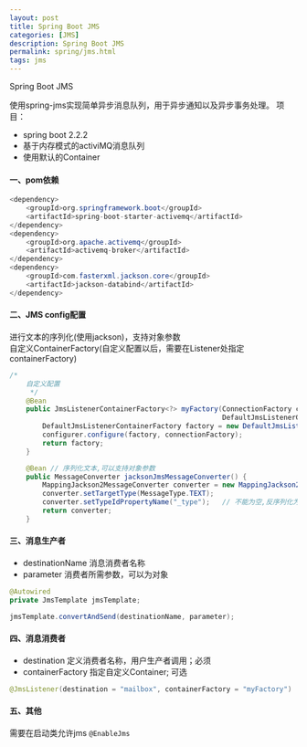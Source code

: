 ```yaml
---
layout: post
title: Spring Boot JMS
categories: [JMS]
description: Spring Boot JMS
permalink: spring/jms.html
tags: jms
---
```


Spring Boot JMS

   使用spring-jms实现简单异步消息队列，用于异步通知以及异步事务处理。
项目：
* spring boot 2.2.2
* 基于内存模式的activiMQ消息队列
* 使用默认的Container

#### 一、pom依赖
```java
<dependency>
    <groupId>org.springframework.boot</groupId>
    <artifactId>spring-boot-starter-activemq</artifactId>
</dependency>
<dependency>
    <groupId>org.apache.activemq</groupId>
    <artifactId>activemq-broker</artifactId>
</dependency>
<dependency>
    <groupId>com.fasterxml.jackson.core</groupId>
    <artifactId>jackson-databind</artifactId>
</dependency>
```

####  二、JMS config配置
进行文本的序列化(使用jackson)，支持对象参数  
自定义ContainerFactory(自定义配置以后，需要在Listener处指定containerFactory)
```java
/*
    自定义配置
     */
    @Bean
    public JmsListenerContainerFactory<?> myFactory(ConnectionFactory connectionFactory,
                                                    DefaultJmsListenerContainerFactoryConfigurer configurer) {
        DefaultJmsListenerContainerFactory factory = new DefaultJmsListenerContainerFactory();
        configurer.configure(factory, connectionFactory);
        return factory;
    }

    @Bean // 序列化文本,可以支持对象参数
    public MessageConverter jacksonJmsMessageConverter() {
        MappingJackson2MessageConverter converter = new MappingJackson2MessageConverter();
        converter.setTargetType(MessageType.TEXT);
        converter.setTypeIdPropertyName("_type");   // 不能为空,反序列化为object时需要
        return converter;
    }
```

#### 三、消息生产者
* destinationName 消息消费者名称  
* parameter 消费者所需参数，可以为对象
```java
@Autowired
private JmsTemplate jmsTemplate;

jmsTemplate.convertAndSend(destinationName, parameter);
```

#### 四、消息消费者
* destination 定义消费者名称，用户生产者调用；必须
* containerFactory 指定自定义Container; 可选
```java
@JmsListener(destination = "mailbox", containerFactory = "myFactory")
```

#### 五、其他
需要在启动类允许jms `@EnableJms`